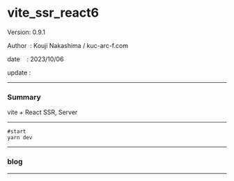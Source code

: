 ﻿# vite_ssr_react6

 Version: 0.9.1

 Author  : Kouji Nakashima / kuc-arc-f.com

 date    : 2023/10/06 

 update  :

***
### Summary

vite + React SSR, Server

***
```
#start
yarn dev
```
***
### blog 

***


